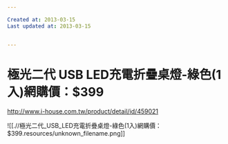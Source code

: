 ```yaml
---

Created at: 2013-03-15
Last updated at: 2013-03-15


---
```


# 極光二代 USB LED充電折疊桌燈-綠色(1入)網購價：$399


http://www.i-house.com.tw/product/detail/id/459021

![[.//極光二代_USB_LED充電折疊桌燈-綠色(1入)網購價：$399.resources/unknown_filename.png]]

